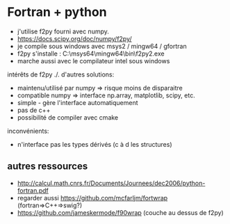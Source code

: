 # Fortran + python

- j'utilise f2py fourni avec numpy.
- https://docs.scipy.org/doc/numpy/f2py/
- je compile sous windows avec msys2 / mingw64 / gfortran
- f2py s'installe : C:\msys64\mingw64\bin\f2py2.exe
- marche aussi avec le compilateur intel sous windows

intérêts de f2py ./. d'autres solutions:
- maintenu/utilisé par numpy => risque moins de disparaitre
- compatible numpy => interface np.array, matplotlib, scipy, etc.
- simple  - gère l'interface automatiquement
- pas de c++
- possibilité de compiler avec cmake

inconvénients:
- n'interface pas les types dérivés (c à d les structures)


## autres ressources
- http://calcul.math.cnrs.fr/Documents/Journees/dec2006/python-fortran.pdf
- regarder aussi https://github.com/mcfarljm/fortwrap (fortran=>C++=>swig?)
- https://github.com/jameskermode/f90wrap (couche au dessus de f2py)

